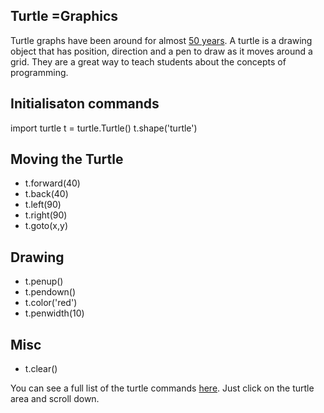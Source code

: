 ## Turtle =Graphics
Turtle graphs have been around for almost [50 years](https://en.wikipedia.org/wiki/Turtle_graphics).  A turtle is a drawing object that has position, direction and a pen to draw as it moves around a grid.  They are a great way to teach students about the concepts of programming.

## Initialisaton commands
import turtle
t = turtle.Turtle()
t.shape('turtle')

## Moving the Turtle
- t.forward(40)
- t.back(40)
- t.left(90)
- t.right(90)
- t.goto(x,y)

## Drawing
- t.penup()
- t.pendown()
- t.color('red')
- t.penwidth(10)

## Misc
- t.clear()

You can see a full list of the turtle commands [here](https://trinket.io/docs/python).  Just click on the turtle area and scroll down.